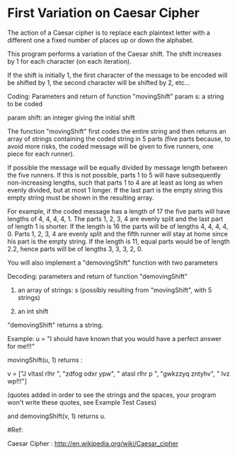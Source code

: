 # First Variation on Caesar Cipher

The action of a Caesar cipher is to replace each plaintext letter with a different one a fixed number of places up or down the alphabet.

This program performs a variation of the Caesar shift. The shift increases by 1 for each character (on each iteration).

If the shift is initially 1, the first character of the message to be encoded will be shifted by 1, the second character will be shifted by 2, etc...

Coding: Parameters and return of function "movingShift"
param s: a string to be coded

param shift: an integer giving the initial shift

The function "movingShift" first codes the entire string and then returns an array of strings containing the coded string in 5 parts (five parts because, to avoid more risks, the coded message will be given to five runners, one piece for each runner).

If possible the message will be equally divided by message length between the five runners. If this is not possible, parts 1 to 5 will have subsequently non-increasing lengths, such that parts 1 to 4 are at least as long as when evenly divided, but at most 1 longer. If the last part is the empty string this empty string must be shown in the resulting array.

For example, if the coded message has a length of 17 the five parts will have lengths of 4, 4, 4, 4, 1. The parts 1, 2, 3, 4 are evenly split and the last part of length 1 is shorter. If the length is 16 the parts will be of lengths 4, 4, 4, 4, 0. Parts 1, 2, 3, 4 are evenly split and the fifth runner will stay at home since his part is the empty string. If the length is 11, equal parts would be of length 2.2, hence parts will be of lengths 3, 3, 3, 2, 0.

You will also implement a "demovingShift" function with two parameters

Decoding: parameters and return of function "demovingShift"
1) an array of strings: s (possibly resulting from "movingShift", with 5 strings)

2) an int shift

"demovingShift" returns a string.

Example:
u = "I should have known that you would have a perfect answer for me!!!"

movingShift(u, 1) returns :

v = ["J vltasl rlhr ", "zdfog odxr ypw", " atasl rlhr p ", "gwkzzyq zntyhv", " lvz wp!!!"]

(quotes added in order to see the strings and the spaces, your program won't write these quotes, see Example Test Cases)

and demovingShift(v, 1) returns u.

#Ref:

Caesar Cipher : http://en.wikipedia.org/wiki/Caesar_cipher